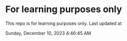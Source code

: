 # For learning purposes only
This repo is for learning purposes only.
Last updated at

Sunday, December 10, 2023 4:46:45 AM

